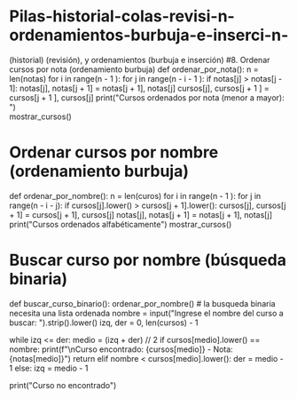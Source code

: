 # Pilas-historial-colas-revisi-n-ordenamientos-burbuja-e-inserci-n-
 (historial) (revisión),  y ordenamientos (burbuja e inserción)
 #8. Ordenar cursos por nota (ordenamiento burbuja)
def ordenar_por_nota():
    n = len(notas)
    for i in range(n - 1 ):
        for j in range(n - i - 1 ):
            if notas[j] > notas[j - 1]:
                notas[j], notas[j + 1] = notas[j + 1], notas[j]
                cursos[j], cursos[j + 1 ] = cursos[j + 1 ], cursos[j]
    print("Cursos ordenados por nota (menor a mayor): ")   
    mostrar_cursos()        
    
# Ordenar cursos por nombre (ordenamiento burbuja)
def ordenar_por_nombre():
    n = len(curos)
    for i in range(n - 1 ):
        for j in range(n - i - j):
            if cursos[j].lower() > cursos[j + 1].lower():
                cursos[j], cursos[j + 1] = cursos[j + 1], cursos[j]
                notas[j], notas[j + 1] = notas[j + 1], notas[j]
        print("Cursos ordenados alfabéticamente")
        mostrar_cursos()
        
# Buscar curso por nombre (búsqueda binaria)   
def buscar_curso_binario():
    ordenar_por_nombre() # la busqueda binaria necesita una lista ordenada
    nombre = input("Ingrese el nombre del curso a buscar: ").strip().lower()
    izq, der = 0, len(cursos) - 1 
    
   while izq <= der:
        medio  = (izq + der) // 2
        if cursos[medio].lower() == nombre:
            print(f"\nCurso encontrado: {cursos[medio]} - Nota: {notas[medio]}")
            return
        elif nombre < cursos[medio].lower():
            der = medio - 1 
        else:
            izq = medio - 1 
            
   print("Curso no encontrado")
    
